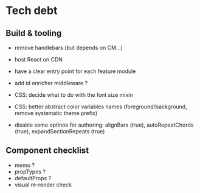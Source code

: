 # Tech debt

## Build & tooling

-   remove handlebars (but depends on CM...)
-   host React on CDN

-   have a clear entry point for each feature module
-   add id enricher middleware ?

-   CSS: decide what to do with the font size mixin
-   CSS: better abstract color variables names (foreground/background, remove systematic theme prefix)

-   disable some optinos for authoring: alignBars (true), autoRepeatChords (true), expandSectionRepeats (true)

## Component checklist

-   memo ?
-   propTypes ?
-   defaultProps ?
-   visual re-render check
